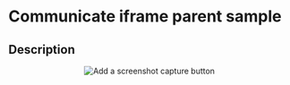 # Communicate iframe parent sample

## Description

<p style = 'text-align:center;'>
<image
  src="communicate-iframe-parent-sample.png"
  alt="Add a screenshot capture button"
  caption="Add a screenshot capture button" >
</p>
